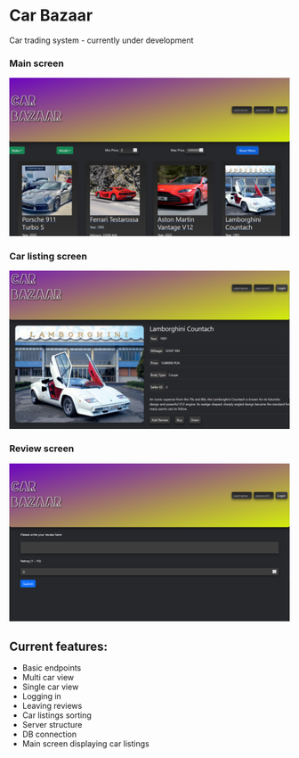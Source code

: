 # Car Bazaar
Car trading system - currently under development

### Main screen
![Main Screen](main_screen1.png)

### Car listing screen
![Car Screen](car_screen.png)


### Review screen
![Review Screen](review_screen.png)

## Current features:
- Basic endpoints
- Multi car view
- Single car view
- Logging in
- Leaving reviews
- Car listings sorting
- Server structure
- DB connection
- Main screen displaying car listings


